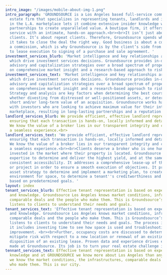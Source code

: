 ```yaml
---
intro_image: "/images/mobile-about-img-1.png"
intro_paragraph: 'GROUNDSOURCE is a Los Angeles based full-service commercial real
  estate firm that specializes in representing tenants, landlords and investors. Experience
  in the L.A. marketplace lets it combine extensive insider knowledge with trusted
  partnerships to create unparalleled value. A boutique firm, it offers clients prestigious
  service with an intimate, hands-on approach.<br><br>It isn’t just about satisfied
  clients. It’s about repeat clients. Therefore, Groundsource spends whatever time
  it takes to close the deal the right way. Good business is about a connection, not
  a commission, which is why Groundsource is by the client’s side from fact-finding
  to lease execution to signing of a purchase and sale agreement. '
investment_services_blurb: 'Market intelligence and key relationships are the catalysts
  which drive investment services decisions. Groundsource provides in-depth investment
  advisory and capitalization strategies over a broad spectrum of property types based
  on comprehensive market insight and a research-based approach to risk mitigation. '
investment_services_text: 'Market intelligence and key relationships are the catalysts
  which drive investment services decisions. Groundsource provides in-depth investment
  advisory and capitalization strategies over a broad spectrum of property types based
  on comprehensive market insight and a research-based approach to risk mitigation.
  Strategy and analysis are key factors when determining the best course of action,
  whether divesting from distressed or well-positioned assets, or determining the
  short and/or long-term value of an acquisition. Groundsource works hand-in-hand
  with investors who are looking to achieve maximum value for their interests in the
  marketplace, resulting in long-lasting partnerships and a reputation of trust. '
landlord_services_blurb: We provide efficient, effective landlord representation,
  ensuring that each transaction is hands-on, locally informed and detail-oriented.
  We know the value of a broker lies in our transparent integrity and commitment to
  a seamless experience.<br>
landlord_services_text: 'We provide efficient, effective landlord representation,
  ensuring that each transaction is hands-on, locally informed and detail-oriented.
  We know the value of a broker lies in our transparent integrity and commitment to
  a seamless experience.<br><br>Clients deserve a broker who is one hundred percent
  invested in the market where their property is located. Groundsource uses neighborhood
  expertise to determine and deliver the highest yield, and at the same time offer
  consistent accessibility. It addresses a comprehensive lease-up of the space, building
  or project in order to ensure a smooth execution of objectives. It provides a proactive
  asset strategy to determine and implement a marketing plan, to create a competitive
  environment for space, to determine a tenant''s creditworthiness and execute a lease
  based on predetermined goals. '
layout: index
tenant_services_blurb: Effective tenant representation is based on experience, relationships
  and knowledge. Groundsource Los Angeles knows market conditions, infrastructures,
  comparable deals and the people who make them. This is Groundsource’s city -- it
  listens to clients to understand their needs and goals.
tenant_services_text: 'Effective tenant representation is based on experience, relationships
  and knowledge. Groundsource Los Angeles knows market conditions, infrastructures,
  comparable deals and the people who make them. This is Groundsource’s city -- it
  listens to clients to understand their needs and goals. The process is multifold;
  it includes investing time to see how space is used and troubleshooting areas of
  improvement. <br><br>Further, occupancy costs are discussed to determine how to
  mitigate risk with respect to a new location or renewal of an existing lease or
  disposition of an existing lease. Proven data and experience drives every decision
  made at Groundsource. Its job is to turn your real estate challenge into an opportunity. '
tennant_services_text: Effective tenant representation is based on experience and
  knowledge and at GROUNDSOURCE we know more about Los Angeles than anyone else --
  we know the market conditions, the infrastructures, comparable deals and the people
  who made them. This is our city.
---
```



